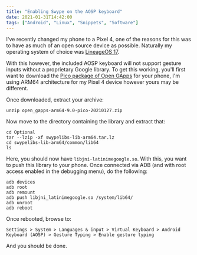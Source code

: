 ```yaml
---
title: "Enabling Swype on the AOSP keyboard"
date: 2021-01-31T14:42:00
tags: ["Android", "Linux", "Snippets", "Software"]
---
```


I've recently changed my phone to a Pixel 4, one of the reasons for this was to have as much of an open source device as possible. Naturally my operating system of choice was [LineageOS 17](https://lineageos.org/).

With this however, the included AOSP keyboard will not support gesture inputs without a proprietary Google library. To get this working, you'll first want to download the [Pico package of Open GApps](https://opengapps.org/) for your phone, I'm using ARM64 architecture for my Pixel 4 device however yours may be different.

Once downloaded, extract your archive:
```
unzip open_gapps-arm64-9.0-pico-20210127.zip
```

Now move to the directory containing the library and extract that:
```
cd Optional
tar --lzip -xf swypelibs-lib-arm64.tar.lz
cd swypelibs-lib-arm64/common/lib64
ls
```

Here, you should now have `libjni-latinimegoogle.so`. With this, you want to push this library to your phone.
Once connected via ADB (and with root access enabled in the debugging menu), do the following:
```
adb devices
adb root
adb remount
adb push libjni_latinimegoogle.so /system/lib64/
adb unroot
adb reboot
```

Once rebooted, browse to:
```
Settings > System > Languages & input > Virtual Keyboard > Android Keyboard (AOSP) > Gesture Typing > Enable gesture typing
```

And you should be done.